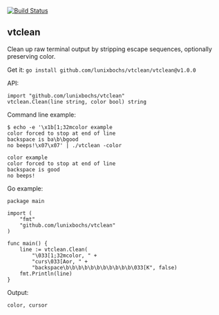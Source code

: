 [![Build Status](https://travis-ci.org/lunixbochs/vtclean.svg?branch=master)](https://travis-ci.org/lunixbochs/vtclean)

vtclean
----

Clean up raw terminal output by stripping escape sequences, optionally preserving color.

Get it: `go install github.com/lunixbochs/vtclean/vtclean@v1.0.0`

API:

    import "github.com/lunixbochs/vtclean"
    vtclean.Clean(line string, color bool) string

Command line example:

    $ echo -e '\x1b[1;32mcolor example
    color forced to stop at end of line
    backspace is ba\b\bgood
    no beeps!\x07\x07' | ./vtclean -color

    color example
    color forced to stop at end of line
    backspace is good
    no beeps!

Go example:

    package main

    import (
        "fmt"
        "github.com/lunixbochs/vtclean"
    )

    func main() {
        line := vtclean.Clean(
            "\033[1;32mcolor, " +
            "curs\033[Aor, " +
            "backspace\b\b\b\b\b\b\b\b\b\b\b\033[K", false)
        fmt.Println(line)
    }

Output:

    color, cursor
